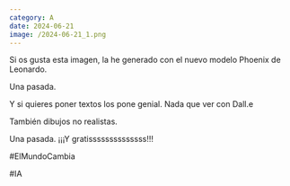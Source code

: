 ```yaml
--- 
category: A 
date: 2024-06-21 
image: /2024-06-21_1.png 
--- 
```


Si os gusta esta imagen, la he generado con el nuevo modelo Phoenix de Leonardo.

Una pasada.

Y si quieres poner textos los pone genial. Nada que ver con Dall.e

También dibujos no realistas.

Una pasada. ¡¡¡Y gratissssssssssssss!!!

#ElMundoCambia

#IA